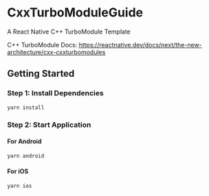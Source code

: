 # CxxTurboModuleGuide
A React Native C++ TurboModule Template

C++ TurboModule Docs: https://reactnative.dev/docs/next/the-new-architecture/cxx-cxxturbomodules

## Getting Started

### Step 1: Install Dependencies
```bash
yarn install
```

### Step 2: Start Application
#### For Android
```bash
yarn android
```
#### For iOS
```bash
yarn ios
```

